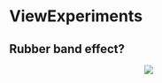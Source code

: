 # ViewExperiments

## Rubber band effect?

<p align="center">
 <img src="https://user-images.githubusercontent.com/18760280/67090158-599fe780-f1e4-11e9-9f61-12dca1f6ee2e.gif">
 </p>
